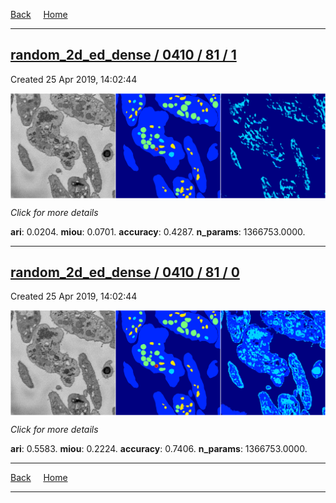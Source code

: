 
[Back](..)&nbsp;&nbsp;&nbsp;&nbsp;&nbsp;[Home](https://leapmanlab.github.io/snapshots)

---

<div class="summary"><a href="1"><h2>random_2d_ed_dense / 0410 / 81 / 1</h2></a><p>Created 25 Apr 2019, 14:02:44
</p><a href="1"><img src="1/media/summary.png" align="center"></a><p>
<i>Click for more details</i>
</p></div>

**ari**: 0.0204. **miou**: 0.0701. **accuracy**: 0.4287. **n_params**: 1366753.0000. 

---

<div class="summary"><a href="0"><h2>random_2d_ed_dense / 0410 / 81 / 0</h2></a><p>Created 25 Apr 2019, 14:02:44
</p><a href="0"><img src="0/media/summary.png" align="center"></a><p>
<i>Click for more details</i>
</p></div>

**ari**: 0.5583. **miou**: 0.2224. **accuracy**: 0.7406. **n_params**: 1366753.0000. 

---

[Back](..)&nbsp;&nbsp;&nbsp;&nbsp;&nbsp;[Home](https://leapmanlab.github.io/snapshots)

---